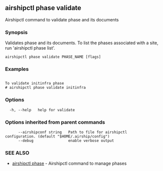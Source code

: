 ## airshipctl phase validate

Airshipctl command to validate phase and its documents

### Synopsis


Validates phase and its documents. To list the phases associated with a site, run 'airshipctl phase list'.


```
airshipctl phase validate PHASE_NAME [flags]
```

### Examples

```

To validate initinfra phase
# airshipctl phase validate initinfra

```

### Options

```
  -h, --help   help for validate
```

### Options inherited from parent commands

```
      --airshipconf string   Path to file for airshipctl configuration. (default "$HOME/.airship/config")
      --debug                enable verbose output
```

### SEE ALSO

* [airshipctl phase](airshipctl_phase.md)	 - Airshipctl command to manage phases

